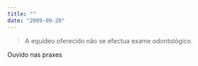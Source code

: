 ```yaml
---
title: ""
date: "2009-09-20"
---
```


> A equídeo oferecido não se efectua exame odontológico

Ouvido nas praxes
